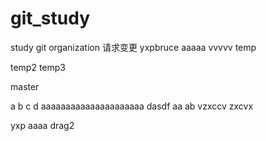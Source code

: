 # git_study
study git organization
请求变更
yxpbruce
aaaaa
vvvvv
temp

temp2
temp3

master

a
b
c
d
aaaaaaaaaaaaaaaaaaaaa
dasdf
aa
ab
vzxccv
zxcvx


yxp
aaaa
drag2
